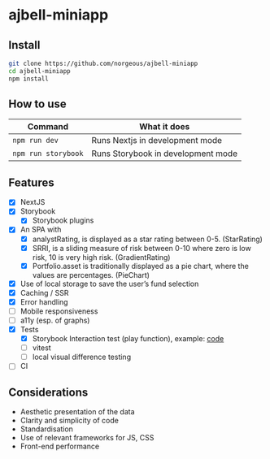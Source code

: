 # ajbell-miniapp

## Install

```sh
git clone https://github.com/norgeous/ajbell-miniapp
cd ajbell-miniapp
npm install
```

## How to use

| Command             | What it does                       |
| ------------------- | ---------------------------------- |
| `npm run dev`       | Runs Nextjs in development mode    |
| `npm run storybook` | Runs Storybook in development mode |

## Features

- [x] NextJS
- [x] Storybook
  - [x] Storybook plugins
- [x] An SPA with
  - [x] analystRating, is displayed as a star rating between 0-5. (StarRating)
  - [x] SRRI, is a sliding measure of risk between 0-10 where zero is low risk, 10 is very high risk. (GradientRating)
  - [x] Portfolio.asset is traditionally displayed as a pie chart, where the values are percentages. (PieChart)
- [x] Use of local storage to save the user’s fund selection
- [x] Caching / SSR
- [x] Error handling
- [ ] Mobile responsiveness
- [ ] a11y (esp. of graphs)
- [x] Tests
  - [x] Storybook Interaction test (play function), example: [code](https://github.com/norgeous/ajbell-miniapp/blob/main/components/StrategySelector/index.stories.ts#L18)
  - [ ] vitest
  - [ ] local visual difference testing
- [ ] CI

## Considerations

- Aesthetic presentation of the data
- Clarity and simplicity of code
- Standardisation
- Use of relevant frameworks for JS, CSS
- Front-end performance
